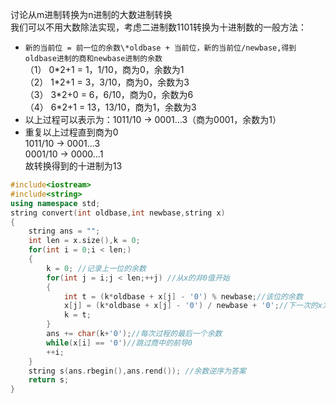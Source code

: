 讨论从m进制转换为n进制的大数进制转换  
我们可以不用大数除法实现，考虑二进制数1101转换为十进制数的一般方法：  
* `新的当前位 = 前一位的余数\*oldbase + 当前位，新的当前位/newbase,得到oldbase进制的商和newbase进制的余数`  
（1） 0\*2+1 = 1，1/10，商为0，余数为1   
（2） 1\*2+1 = 3，3/10，商为0，余数为3  
（3） 3\*2+0 = 6，6/10，商为0，余数为6  
（4） 6\*2+1 = 13，13/10，商为1，余数为3
* 以上过程可以表示为：1011/10 -> 0001...3（商为0001，余数为1）
* 重复以上过程直到商为0  
1011/10 -> 0001...3  
0001/10 -> 0000...1  
故转换得到的十进制为13
```cpp
#include<iostream>
#include<string>
using namespace std;
string convert(int oldbase,int newbase,string x)
{
	string ans = "";
	int len = x.size(),k = 0;
	for(int i = 0;i < len;)
	{
		k = 0; //记录上一位的余数 
		for(int j = i;j < len;++j) //从x的非0值开始 
		{
			int t = (k*oldbase + x[j] - '0') % newbase;//该位的余数 
			x[j] = (k*oldbase + x[j] - '0') / newbase + '0';//下一次的x为该次的商 
			k = t;
		}
		ans += char(k+'0');//每次过程的最后一个余数 
		while(x[i] == '0')//跳过商中的前导0 
		++i;
	}
	string s(ans.rbegin(),ans.rend()); //余数逆序为答案 
	return s;
}
```
